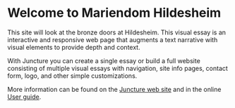 # Welcome to Mariendom Hildesheim

 This site will look at the bronze doors at Hildesheim. This visual essay is an interactive and responsive web page that augments a text narrative with visual elements to provide depth and context.

With Juncture you can create a single essay or build a full website consisting of multiple visual essays with navigation, site info pages, contact form, logo, and other simple customizations.

<param ve-image label="Detail of Hildesheim Doors" description="Expulsion from Paradise" license="public domain" url="https://upload.wikimedia.org/wikipedia/commons/4/47/Hildesheim%2C_Dom%2C_die_Bernwardst%C3%BCr%2C_Vertreibung_aus_dem_Paradies.JPG">

More information can be found on the [Juncture web site](https://juncture-digital.org) and in the online [User guide](https://github.com/JSTOR-Labs/juncture/wiki).
